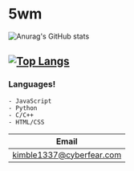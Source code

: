 # 5wm
![Anurag's GitHub stats](https://github-readme-stats.vercel.app/api?username=5wm&show_icons=true&theme=dark)

[![Top Langs](https://github-readme-stats.vercel.app/api/top-langs/?username=5wm&theme=dark)](https://github.com/anuraghazra/github-readme-stats)
-----------
### Languages!
 ```
- JavaScript
- Python
- C/C++
- HTML/CSS
```
| Email | 
| ------------- |
| kimble1337@cyberfear.com | 

